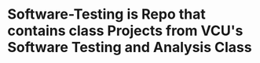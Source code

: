 # Software-Testing is Repo that contains class Projects from VCU's Software Testing and Analysis Class
